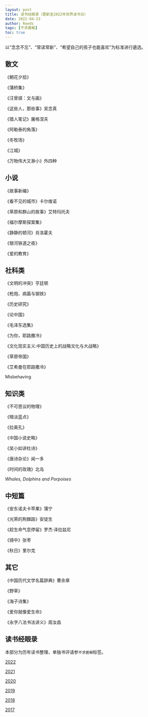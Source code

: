 ```yaml
---
layout: post
title: 读书经眼录（更新至2022年世界读书日）
date: 2022-04-23
author: Reeds
tags: [不求甚解]
toc: true
---
```


  以“念念不忘”、“常读常新”、“希望自己的孩子也能喜欢”为标准进行遴选。

<!--- more --->

## 散文

《朝花夕拾》

《蒲桥集》

《汪曾祺：文与画》

《这些人，那些事》吴念真

《猎人笔记》屠格涅夫

《阿勒泰的角落》

《冬牧场》

《江城》

《万物伟大又渺小》外四种

## 小说

《故事新编》

《看不见的城市》卡尔维诺

《草原和群山的故事》艾特玛托夫

《福尔摩斯探案集》

《静静的顿河》肖洛霍夫

《银河铁道之夜》

《爱的教育》

## 社科类

《文明的冲突》亨廷顿

《枪炮、病菌与钢铁》

《历史研究》

《论中国》

《毛泽东选集》

《为你，耶路撒冷》

《文化现实主义:中国历史上的战略文化与大战略》

《草原帝国》

《艾希曼在耶路撒冷》

Misbehaving

## 知识类

《不可思议的物理》

《暗淡蓝点》

《拉奥孔》

《中国小说史略》

《吴小如讲杜诗》

《唐诗杂论》闻一多

《时间的玫瑰》北岛

*Whales, Dolphins and Porpoises*

## 中短篇

《安东诺夫卡苹果》蒲宁

《光荣的荆棘路》安徒生

《趁生命气息停留》罗杰·泽拉兹尼

《镜中》张枣

《秋日》里尔克

## 其它

《中国历代文学名篇辞典》曹余章

《野草》

《海子诗集》

《爱你就像爱生命》

《永字八法书法讲义》周汝昌

## 读书经眼录

本部分为历年读书整理，单独书评请参`不求甚解`标签。

[2022](https://yiweipei.github.io/Reeds.Yiwei.Pei/%E8%AF%BB%E4%B9%A6%E7%BB%8F%E7%9C%BC%E5%BD%952022/)

[2021](https://yiweipei.github.io/Reeds.Yiwei.Pei/%E8%AF%BB%E4%B9%A6%E7%BB%8F%E7%9C%BC%E5%BD%952021/)

[2020](https://yiweipei.github.io/Reeds.Yiwei.Pei/%E8%AF%BB%E4%B9%A6%E7%BB%8F%E7%9C%BC%E5%BD%952020/)

[2019](https://yiweipei.github.io/Reeds.Yiwei.Pei/%E8%AF%BB%E4%B9%A6%E7%BB%8F%E7%9C%BC%E5%BD%952019/)

[2018](https://yiweipei.github.io/Reeds.Yiwei.Pei/%E8%AF%BB%E4%B9%A6%E7%BB%8F%E7%9C%BC%E5%BD%952018/)

[2017](https://yiweipei.github.io/Reeds.Yiwei.Pei/%E8%AF%BB%E4%B9%A6%E7%BB%8F%E7%9C%BC%E5%BD%952017/)
